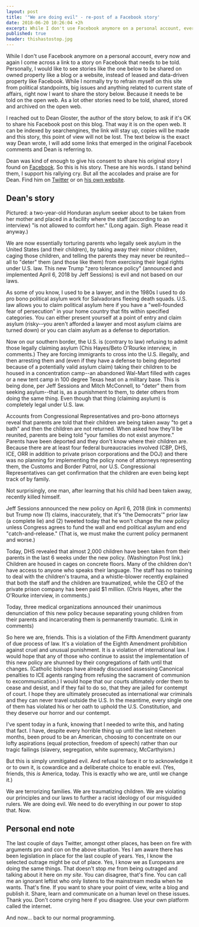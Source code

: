 ```yaml
---
layout: post
title: '"We are doing evil" - re-post of a Facebook story'
date: 2018-06-20 10:26:04 +2h
excerpt: While I don't use Facebook anymore on a personal account, every now and again I come across a link to a story on Facebook that needs to be told. 
published: true
header: thishastostop.jpg
---
```


While I don't use Facebook anymore on a personal account, every now and again I come across a link to a story on Facebook that needs to be told. Personally, I would like to see stories like the one below to be shared on owned property like a blog or a website, instead of leased and data-driven property like Facebook. While I normally try to refrain myself on this site from political standpoints, big issues and anything related to current state of affairs, right now I want to share the story below. Because it needs te be told on the open web. As a lot other stories need to be told, shared, stored and archived on the open web.

I reached out to Dean Gloster, the author of the story below, to ask if it's OK to share his Facebook post on this blog. That way it is on the open web. It can be indexed by searchengines, the link will stay up, copies will be made and this story, this point of view will not be lost. The text below is the exact way Dean wrote, I will add some links that emerged in the original Facebook comments and Dean is referring to.

Dean was kind of enough to give his consent to share his original story I found on [Facebook](https://www.facebook.com/story.php?story_fbid=1810592548987483&id=100001102674101). So this is his story. These are his words. I stand behind them, I support his rallying cry. But all the accolades and praise are for Dean. Find him on [Twitter](https://twitter.com/deangloster) or on [his own website](http://www.deangloster.com/). 

## Dean's story

Pictured: a two-year-old Honduran asylum seeker about to be taken from her mother and placed in a facility where the staff (according to an interview) "is not allowed to comfort her." 
(Long again. *Sigh.* Please read it anyway.)

We are now essentially torturing parents who legally seek asylum in the United States (and their children), by taking away their minor children, caging those children, and telling the parents they may never be reunited--all to "deter" them (and those like them) from exercising their legal rights under U.S. law. This new Trump "zero tolerance policy" (announced and implemented April 6, 2018 by Jeff Sessions) is evil and not based on our laws.

As some of you know, I used to be a lawyer, and in the 1980s I used to do pro bono political asylum work for Salvadorans fleeing death squads. U.S. law allows you to claim political asylum here if you have a "well-founded fear of persecution" in your home country that fits within specified categories. You can either present yourself at a point of entry and claim asylum (risky--you aren't afforded a lawyer and most asylum claims are turned down) or you can claim asylum as a defense to deportation.

Now on our southern border, the U.S. is (contrary to law) refusing to admit those legally claiming asylum (Chis Hayes/Beto O'Rourke interview, in comments.) They are forcing immigrants to cross into the U.S. illegally, and then arresting them and (even if they have a defense to being deported because of a potentially valid asylum claim) taking their children to be housed in a concentration camp--an abandoned Wal-Mart filled with cages or a new tent camp in 100 degree Texas heat on a military base. This is being done, per Jeff Sessions and Mitch McConnell, to "deter" them from seeking asylum--that is, as a punishment to them, to deter others from doing the same thing. Even though that thing (claiming asylum) is completely legal under U.S. law.

Accounts from Congressional Representatives and pro-bono attorneys reveal that parents are told that their children are being taken away "to get a bath" and then the children are not returned. When asked how they'll be reunited, parents are being told "your families do not exist anymore." Parents have been deported and they don't know where their children are. Because there are at least four federal bureaucracies involved (CBP, DHS, ICE, ORR in addition to private prison corporations and the DOJ) and there was no planning for implementing the policy none of attorneys representing them, the Customs and Border Patrol, nor U.S. Congressional Representatives can get confirmation that the children are even being kept track of by family.

Not surprisingly, one man, after learning that his child had been taken away, recently killed himself.

Jeff Sessions announced the new policy on April 6, 2018 (link in comments) but Trump now (1) claims, inaccurately, that it's "the Democrats'" prior law (a complete lie) and (2) tweeted today that he won't change the new policy unless Congress agrees to fund the wall and end political asylum and end "catch-and-release." (That is, we must make the current policy permanent and worse.)

Today, DHS revealed that almost 2,000 children have been taken from their parents in the last 6 weeks under the new policy. (Washington Post link.) Children are housed in cages on concrete floors. Many of the children don't have access to anyone who speaks their language. The staff has no training to deal with the children's trauma, and a whistle-blower recently explained that both the staff and the children are traumatized, while the CEO of the private prison company has been paid $1 million. (Chris Hayes, after the O'Rourke interview, in comments.)

Today, three medical organizations announced their unanimous denunciation of this new policy because separating young children from their parents and incarcerating them is permanently traumatic. (Link in comments)

So here we are, friends. This is a violation of the Fifth Amendment guaranty of due process of law. It's a violation of the Eighth Amendment prohibition against cruel and unusual punishment. It is a violation of international law. I would hope that any of those who continue to assist the implementation of this new policy are shunned by their congregations of faith until that changes. (Catholic bishops have already discussed assessing Canonical penalties to ICE agents ranging from refusing the sacrament of communion to excommunication.) I would hope that our courts ultimately order them to cease and desist, and if they fail to do so, that they are jailed for contempt of court. I hope they are ultimately prosecuted as international war criminals and they can never travel outside the U.S. In the meantime, every single one of them has violated his or her oath to uphold the U.S. Constitution, and they deserve our horror and our contempt.

I've spent today in a funk, knowing that I needed to write this, and hating that fact. I have, despite every horrible thing up until the last nineteen months, been proud to be an American, choosing to concentrate on our lofty aspirations (equal protection, freedom of speech) rather than our tragic failings (slavery, segregation, white supremacy, McCarthyism.)

But this is simply unmitigated evil. And refusal to face it or to acknowledge it or to own it, is cowardice and a deliberate choice to enable evil. (Yes, friends, this _is_ America, today. This is exactly who we are, until we change it.)

We are terrorizing families. We are traumatizing children. We are violating our principles and our laws to further a racist ideology of our misguided rulers. We are doing evil. We need to do everything in our power to stop that. Now.

## Personal end note

The last couple of days Twitter, amongst other places, has been on fire with arguments pro and con on the above situation. Yes I am aware there has been legislation in place for the last couple of years. Yes, I know the selected outrage might be out of place. Yes, I know we as Europeans are doing the same things. That doesn't stop _me_ from being outraged and talking about it here on _my site_. You can disagree, that's fine. You can call me an ignorant leftist who only listens to the mainstream media when he wants. That's fine. If you want to share your point of view, write a blog and publish it. Share, learn and communicate on a human level on these issues. Thank you. Don't come crying here if you disagree. Use your own platform called the internet. 

And now... back to our normal programming. 